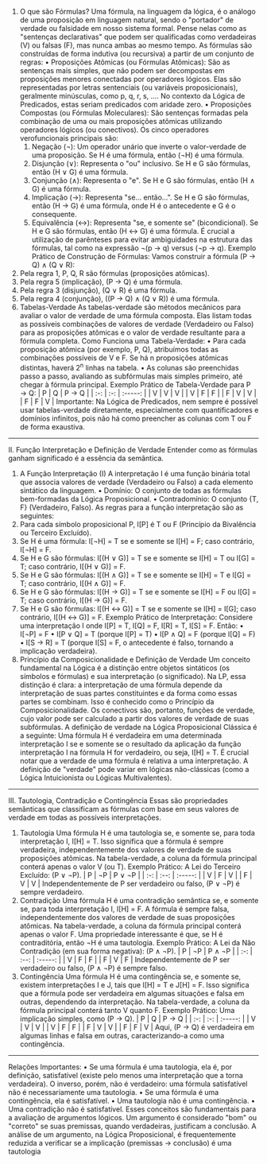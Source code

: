 1. O que são Fórmulas?
Uma fórmula, na linguagem da lógica, é o análogo de uma proposição em linguagem natural, sendo o "portador" de verdade ou falsidade em nosso sistema formal. Pense nelas como as "sentenças declarativas" que podem ser qualificadas como verdadeiras (V) ou falsas (F), mas nunca ambas ao mesmo tempo.
As fórmulas são construídas de forma indutiva (ou recursiva) a partir de um conjunto de regras:
• Proposições Atômicas (ou Fórmulas Atômicas): São as sentenças mais simples, que não podem ser decompostas em proposições menores conectadas por operadores lógicos. Elas são representadas por letras sentenciais (ou variáveis proposicionais), geralmente minúsculas, como p, q, r, s, .... No contexto da Lógica de Predicados, estas seriam predicados com aridade zero.
• Proposições Compostas (ou Fórmulas Moleculares): São sentenças formadas pela combinação de uma ou mais proposições atômicas utilizando operadores lógicos (ou conectivos). Os cinco operadores verofuncionais principais são:
    1. Negação (¬): Um operador unário que inverte o valor-verdade de uma proposição. Se H é uma fórmula, então (¬H) é uma fórmula.
    2. Disjunção (∨): Representa o "ou" inclusivo. Se H e G são fórmulas, então (H ∨ G) é uma fórmula.
    3. Conjunção (∧): Representa o "e". Se H e G são fórmulas, então (H ∧ G) é uma fórmula.
    4. Implicação (→): Representa "se... então...". Se H e G são fórmulas, então (H → G) é uma fórmula, onde H é o antecedente e G é o consequente.
    5. Equivalência (↔): Representa "se, e somente se" (bicondicional). Se H e G são fórmulas, então (H ↔ G) é uma fórmula.
É crucial a utilização de parênteses para evitar ambiguidades na estrutura das fórmulas, tal como na expressão ¬(p → q) versus (¬p → q).
Exemplo Prático de Construção de Fórmulas: Vamos construir a fórmula (P → Q) ∧ (Q ∨ R):
1. Pela regra 1, P, Q, R são fórmulas (proposições atômicas).
2. Pela regra 5 (implicação), (P → Q) é uma fórmula.
3. Pela regra 3 (disjunção), (Q ∨ R) é uma fórmula.
4. Pela regra 4 (conjunção), ((P → Q) ∧ (Q ∨ R)) é uma fórmula.
2. Tabelas-Verdade
As tabelas-verdade são métodos mecânicos para avaliar o valor de verdade de uma fórmula composta. Elas listam todas as possíveis combinações de valores de verdade (Verdadeiro ou Falso) para as proposições atômicas e o valor de verdade resultante para a fórmula completa.
Como Funciona uma Tabela-Verdade:
• Para cada proposição atômica (por exemplo, P, Q), atribuímos todas as combinações possíveis de V e F. Se há n proposições atômicas distintas, haverá 2<sup>n</sup> linhas na tabela.
• As colunas são preenchidas passo a passo, avaliando as subfórmulas mais simples primeiro, até chegar à fórmula principal.
Exemplo Prático de Tabela-Verdade para P → Q: | P | Q | P → Q | | :-: | :-: | :-----: | | V | V | V | | V | F | F | | F | V | V | | F | F | V |
Importante: Na Lógica de Predicados, nem sempre é possível usar tabelas-verdade diretamente, especialmente com quantificadores e domínios infinitos, pois não há como preencher as colunas com T ou F de forma exaustiva.
--------------------------------------------------------------------------------
II. Função Interpretação e Definição de Verdade
Entender como as fórmulas ganham significado é a essência da semântica.
1. A Função Interpretação (I)
A interpretação I é uma função binária total que associa valores de verdade (Verdadeiro ou Falso) a cada elemento sintático da linguagem.
• Domínio: O conjunto de todas as fórmulas bem-formadas da Lógica Proposicional.
• Contradomínio: O conjunto {T, F} (Verdadeiro, Falso).
As regras para a função interpretação são as seguintes:
1. Para cada símbolo proposicional P, I[P] é T ou F (Princípio da Bivalência ou Terceiro Excluído).
2. Se H é uma fórmula: I[¬H] = T se e somente se I[H] = F; caso contrário, I[¬H] = F.
3. Se H e G são fórmulas: I[(H ∨ G)] = T se e somente se I[H] = T ou I[G] = T; caso contrário, I[(H ∨ G)] = F.
4. Se H e G são fórmulas: I[(H ∧ G)] = T se e somente se I[H] = T e I[G] = T; caso contrário, I[(H ∧ G)] = F.
5. Se H e G são fórmulas: I[(H → G)] = T se e somente se I[H] = F ou I[G] = T; caso contrário, I[(H → G)] = F.
6. Se H e G são fórmulas: I[(H ↔ G)] = T se e somente se I[H] = I[G]; caso contrário, I[(H ↔ G)] = F.
Exemplo Prático de Interpretação: Considere uma interpretação I onde I[P] = T, I[Q] = F, I[R] = T, I[S] = F. Então:
• I[¬P] = F
• I[P ∨ Q] = T (porque I[P] = T)
• I[P ∧ Q] = F (porque I[Q] = F)
• I[S → R] = T (porque I[S] = F, o antecedente é falso, tornando a implicação verdadeira).
2. Princípio da Composicionalidade e Definição de Verdade
Um conceito fundamental na Lógica é a distinção entre objetos sintáticos (os símbolos e fórmulas) e sua interpretação (o significado). Na LP, essa distinção é clara: a interpretação de uma fórmula depende da interpretação de suas partes constituintes e da forma como essas partes se combinam. Isso é conhecido como o Princípio da Composicionalidade. Os conectivos são, portanto, funções de verdade, cujo valor pode ser calculado a partir dos valores de verdade de suas subfórmulas.
A definição de verdade na Lógica Proposicional Clássica é a seguinte: Uma fórmula H é verdadeira em uma determinada interpretação I se e somente se o resultado da aplicação da função interpretação I na fórmula H for verdadeiro, ou seja, I[H] = T.
É crucial notar que a verdade de uma fórmula é relativa a uma interpretação. A definição de "verdade" pode variar em lógicas não-clássicas (como a Lógica Intuicionista ou Lógicas Multivalentes).
--------------------------------------------------------------------------------
III. Tautologia, Contradição e Contingência
Essas são propriedades semânticas que classificam as fórmulas com base em seus valores de verdade em todas as possíveis interpretações.
1. Tautologia
Uma fórmula H é uma tautologia se, e somente se, para toda interpretação I, I[H] = T. Isso significa que a fórmula é sempre verdadeira, independentemente dos valores de verdade de suas proposições atômicas. Na tabela-verdade, a coluna da fórmula principal conterá apenas o valor V (ou T).
Exemplo Prático: A Lei do Terceiro Excluído: (P ∨ ¬P). | P | ¬P | P ∨ ¬P | | :-: | :--: | :-----: | | V | F | V | | F | V | V | Independentemente de P ser verdadeiro ou falso, (P ∨ ¬P) é sempre verdadeiro.
2. Contradição
Uma fórmula H é uma contradição semântica se, e somente se, para toda interpretação I, I[H] = F. A fórmula é sempre falsa, independentemente dos valores de verdade de suas proposições atômicas. Na tabela-verdade, a coluna da fórmula principal conterá apenas o valor F. Uma propriedade interessante é que, se H é contraditória, então ¬H é uma tautologia.
Exemplo Prático: A Lei da Não Contradição (em sua forma negativa): (P ∧ ¬P). | P | ¬P | P ∧ ¬P | | :-: | :--: | :-----: | | V | F | F | | F | V | F | Independentemente de P ser verdadeiro ou falso, (P ∧ ¬P) é sempre falso.
3. Contingência
Uma fórmula H é uma contingência se, e somente se, existem interpretações I e J, tais que I[H] = T e J[H] = F. Isso significa que a fórmula pode ser verdadeira em algumas situações e falsa em outras, dependendo da interpretação. Na tabela-verdade, a coluna da fórmula principal conterá tanto V quanto F.
Exemplo Prático: Uma implicação simples, como (P → Q). | P | Q | P → Q | | :-: | :-: | :-----: | | V | V | V | | V | F | F | | F | V | V | | F | F | V | Aqui, (P → Q) é verdadeira em algumas linhas e falsa em outras, caracterizando-a como uma contingência.
--------------------------------------------------------------------------------
Relações Importantes:
• Se uma fórmula é uma tautologia, ela é, por definição, satisfatível (existe pelo menos uma interpretação que a torna verdadeira). O inverso, porém, não é verdadeiro: uma fórmula satisfatível não é necessariamente uma tautologia.
• Se uma fórmula é uma contingência, ela é satisfatível.
• Uma tautologia não é uma contingência.
• Uma contradição não é satisfatível.
Esses conceitos são fundamentais para a avaliação de argumentos lógicos. Um argumento é considerado "bom" ou "correto" se suas premissas, quando verdadeiras, justificam a conclusão. A análise de um argumento, na Lógica Proposicional, é frequentemente reduzida a verificar se a implicação (premissas → conclusão) é uma tautologia
